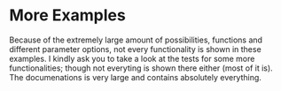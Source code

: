 # More Examples
Because of the extremely large amount of possibilities, functions and different parameter options, not every functionality is shown in these examples.
I kindly ask you to take a look at the tests for some more functionalities; though not everyting is shown there either (most of it is).
The documenations is very large and contains absolutely everything.
